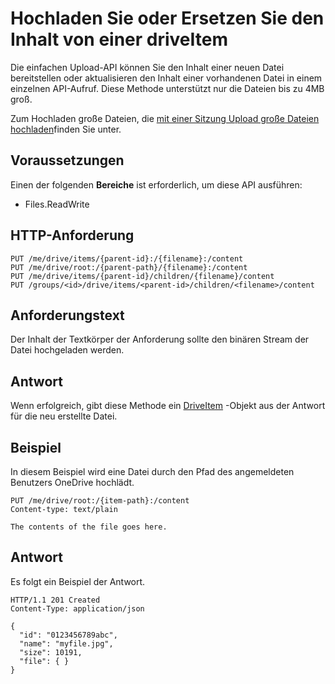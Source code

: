 # <a name="upload-or-replace-the-contents-of-a-driveitem"></a>Hochladen Sie oder Ersetzen Sie den Inhalt von einer driveItem

Die einfachen Upload-API können Sie den Inhalt einer neuen Datei bereitstellen oder aktualisieren den Inhalt einer vorhandenen Datei in einem einzelnen API-Aufruf. Diese Methode unterstützt nur die Dateien bis zu 4MB groß.

Zum Hochladen große Dateien, die [mit einer Sitzung Upload große Dateien hochladen](item_createUploadSession.md)finden Sie unter.

## <a name="prerequisites"></a>Voraussetzungen
Einen der folgenden **Bereiche** ist erforderlich, um diese API ausführen:

  * Files.ReadWrite

## <a name="http-request"></a>HTTP-Anforderung
<!-- { "blockType": "ignored" } -->
```http
PUT /me/drive/items/{parent-id}:/{filename}:/content
PUT /me/drive/root:/{parent-path}/{filename}:/content
PUT /me/drive/items/{parent-id}/children/{filename}/content
PUT /groups/<id>/drive/items/<parent-id>/children/<filename>/content
```

## <a name="request-body"></a>Anforderungstext
Der Inhalt der Textkörper der Anforderung sollte den binären Stream der Datei hochgeladen werden.

## <a name="response"></a>Antwort
Wenn erfolgreich, gibt diese Methode ein [DriveItem](../resources/driveitem.md) -Objekt aus der Antwort für die neu erstellte Datei.

## <a name="example"></a>Beispiel
In diesem Beispiel wird eine Datei durch den Pfad des angemeldeten Benutzers OneDrive hochlädt.

<!-- {
  "blockType": "request",
  "name": "upload_item"
}-->
```http
PUT /me/drive/root:/{item-path}:/content
Content-type: text/plain

The contents of the file goes here.
```

## <a name="response"></a>Antwort
Es folgt ein Beispiel der Antwort.
<!-- {
  "blockType": "response",
  "truncated": true,
  "@odata.type": "microsoft.graph.driveItem"
} -->
```http
HTTP/1.1 201 Created
Content-Type: application/json

{
  "id": "0123456789abc",
  "name": "myfile.jpg",
  "size": 10191,
  "file": { }
}
```

<!-- uuid: 8fcb5dbc-d5aa-4681-8e31-b001d5168d79
2015-10-25 14:57:30 UTC -->
<!-- {
  "type": "#page.annotation",
  "description": "Upload item",
  "keywords": "",
  "section": "documentation",
  "tocPath": ""
}-->
